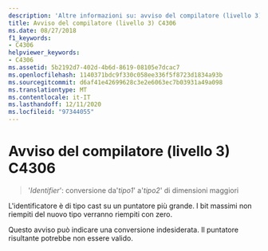 ```yaml
---
description: 'Altre informazioni su: avviso del compilatore (livello 3) C4306'
title: Avviso del compilatore (livello 3) C4306
ms.date: 08/27/2018
f1_keywords:
- C4306
helpviewer_keywords:
- C4306
ms.assetid: 5b2192d7-402d-4b6d-8619-08105e7dcac7
ms.openlocfilehash: 1140371bdc9f330c058ee336f5f8723d1834a93b
ms.sourcegitcommit: d6af41e42699628c3e2e6063ec7b03931a49a098
ms.translationtype: MT
ms.contentlocale: it-IT
ms.lasthandoff: 12/11/2020
ms.locfileid: "97344055"
---
```

# <a name="compiler-warning-level-3-c4306"></a>Avviso del compilatore (livello 3) C4306

> '*Identifier*': conversione da'*tipo1*' a'*tipo2*' di dimensioni maggiori

L'identificatore è di tipo cast su un puntatore più grande. I bit massimi non riempiti del nuovo tipo verranno riempiti con zero.

Questo avviso può indicare una conversione indesiderata. Il puntatore risultante potrebbe non essere valido.
